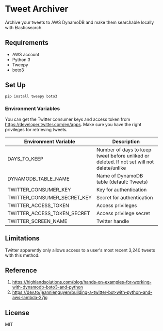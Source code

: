 # Tweet Archiver

Archive your tweets to AWS DynamoDB and make them searchable locally with Elasticsearch.

## Requirements

* AWS account
* Python 3
* Tweepy
* boto3

## Set Up

```bash
pip install tweepy boto3
```

### Environment Variables

You can get the Twitter consumer keys and access token from https://developer.twitter.com/en/apps.
Make sure you have the right privileges for retrieving tweets.

| Environment Variable        | Description               |
|-----------------------------|---------------------------|
| DAYS_TO_KEEP                | Number of days to keep tweet before unliked or deleted. If not set will not delete/unlike  |
| DYNAMODB_TABLE_NAME         | Name of DynamoDB table (default: Tweets)  |
| TWITTER_CONSUMER_KEY        | Key for authentication    |
| TWITTER_CONSUMER_SECRET_KEY | Secret for authentication |
| TWITTER_ACCESS_TOKEN        | Access privileges         |
| TWITTER_ACCESS_TOKEN_SECRET | Access privilege secret   |
| TWITTER_SCREEN_NAME         | Twitter handle            |

## Limitations

Twitter apparently only allows access to a user's most recent 3,240 tweets with this method.

## Reference

1. https://highlandsolutions.com/blog/hands-on-examples-for-working-with-dynamodb-boto3-and-python
2. https://dev.to/jeannienguyen/building-a-twitter-bot-with-python-and-aws-lambda-27jg

## License

MIT
